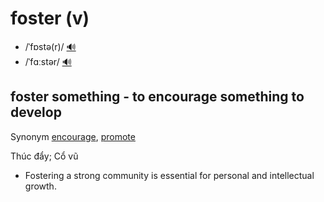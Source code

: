 # foster (v)

- /ˈfɒstə(r)/ [🔊](https://www.oxfordlearnersdictionaries.com/media/english/uk_pron/a/acq/acqua/acquaint__gb_1.mp3)
- /ˈfɑːstər/ [🔊](https://www.oxfordlearnersdictionaries.com/media/english/uk_pron/a/acq/acqua/acquaint__gb_1.mp3)

## foster something - to encourage something to develop

Synonym [encourage](), [promote]()

Thúc đẩy; Cổ vũ

- Fostering a strong community is essential for personal and intellectual growth.